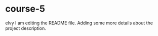 # course-5
elvy
I am editing the README file. Adding some more details about the project description.

